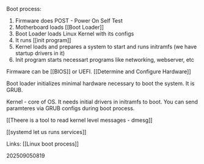 Boot process:
1) Firmware does POST - Power On Self Test
2) Motherboard loads [[Boot Loader]]
3) Boot Loader loads Linux Kernel with its configs
4) It runs [[init program]]
5) Kernel loads and prepares a system to start and runs initramfs (we have startup drivers in it)
6) Init program starts necessart programs like networking, webserver, etc

Firmware can be [[BIOS]] or UEFI. [[Determine and Configure Hardware]]

Boot loader initializes minimal hardware necessary to boot the system. It is GRUB.

Kernel - core of OS. It needs initial drivers in initramfs to boot. You can send paramteres via GRUB configs during boot process.

[[Theere is a tool to read kernel level messages - dmesg]]

[[systemd let us runs services]]




Links: [[Linux boot process]]

202509050819

